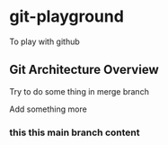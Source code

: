 # git-playground
To play with github

## Git Architecture Overview
Try to do some thing in merge branch


Add something more


### this this main branch content
